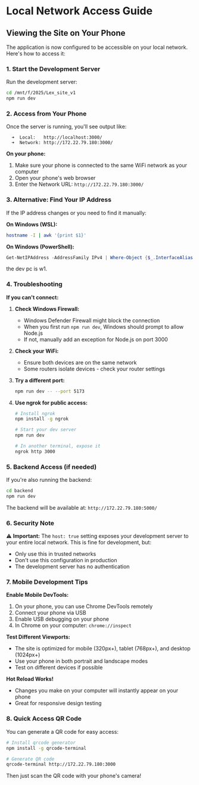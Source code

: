 # Local Network Access Guide

## Viewing the Site on Your Phone

The application is now configured to be accessible on your local network. Here's how to access it:

### 1. Start the Development Server

Run the development server:
```bash
cd /mnt/f/2025/Lex_site_v1
npm run dev
```

### 2. Access from Your Phone

Once the server is running, you'll see output like:
```
  ➜  Local:   http://localhost:3000/
  ➜  Network: http://172.22.79.180:3000/
```

**On your phone:**
1. Make sure your phone is connected to the same WiFi network as your computer
2. Open your phone's web browser
3. Enter the Network URL: `http://172.22.79.180:3000/`

### 3. Alternative: Find Your IP Address

If the IP address changes or you need to find it manually:

**On Windows (WSL):**
```bash
hostname -I | awk '{print $1}'
```

**On Windows (PowerShell):**
```powershell
Get-NetIPAddress -AddressFamily IPv4 | Where-Object {$_.InterfaceAlias -notlike "*Loopback*"} | Select-Object IPAddress
```
the dev pc is w1.

### 4. Troubleshooting

**If you can't connect:**

1. **Check Windows Firewall:**
   - Windows Defender Firewall might block the connection
   - When you first run `npm run dev`, Windows should prompt to allow Node.js
   - If not, manually add an exception for Node.js on port 3000

2. **Check your WiFi:**
   - Ensure both devices are on the same network
   - Some routers isolate devices - check your router settings

3. **Try a different port:**
   ```bash
   npm run dev -- --port 5173
   ```

4. **Use ngrok for public access:**
   ```bash
   # Install ngrok
   npm install -g ngrok
   
   # Start your dev server
   npm run dev
   
   # In another terminal, expose it
   ngrok http 3000
   ```

### 5. Backend Access (if needed)

If you're also running the backend:
```bash
cd backend
npm run dev
```

The backend will be available at: `http://172.22.79.180:5000/`

### 6. Security Note

⚠️ **Important:** The `host: true` setting exposes your development server to your entire local network. This is fine for development, but:
- Only use this in trusted networks
- Don't use this configuration in production
- The development server has no authentication

### 7. Mobile Development Tips

**Enable Mobile DevTools:**
1. On your phone, you can use Chrome DevTools remotely
2. Connect your phone via USB
3. Enable USB debugging on your phone
4. In Chrome on your computer: `chrome://inspect`

**Test Different Viewports:**
- The site is optimized for mobile (320px+), tablet (768px+), and desktop (1024px+)
- Use your phone in both portrait and landscape modes
- Test on different devices if possible

**Hot Reload Works!**
- Changes you make on your computer will instantly appear on your phone
- Great for responsive design testing

### 8. Quick Access QR Code

You can generate a QR code for easy access:
```bash
# Install qrcode generator
npm install -g qrcode-terminal

# Generate QR code
qrcode-terminal http://172.22.79.180:3000
```

Then just scan the QR code with your phone's camera!